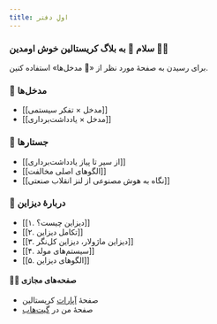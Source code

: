 ```yaml
---
title: اولِ دفتر
---
```


### سلام 👋 به بلاگ کریستالین خوش اومدین 🔮😄

برای رسیدن به صفحهٔ مورد نظر از «🌲 مدخل‌ها» استفاده کنین.

### 🌳 مدخل‌ها

- [[مدخل × تفکر سیستمی]]
- [[مدخل  × یادداشت‌برداری]]

### 📝 جستارها
- [[از سیر تا پیاز یادداشت‌برداری]]
- [[الگوهای اصلی مخالفت]]
- [[نگاه به هوش مصنوعی از لنز انقلاب صنعتی]]

### 🎨 دربارهٔ دیزاین

- [[۱. دیزاین چیست؟]]
- [[۲. تکامل دیزاین]]
- [[۳. دیزاین ماژولار، دیزاین کل‌نگر]]
- [[۴. سیستم‌های مولد]]
- [[۵. الگوهای دیزاین]]

#### 👨‍💻 صفحه‌های مجازی

- صفحهٔ [آپارات](https://www.aparat.com/Crystalline) کریستالین
- صفحهٔ من در [گیت‌هاب](https://github.com/eledah/)
